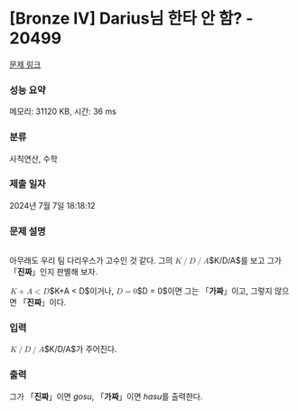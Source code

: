 # [Bronze IV] Darius님 한타 안 함? - 20499 

[문제 링크](https://www.acmicpc.net/problem/20499) 

### 성능 요약

메모리: 31120 KB, 시간: 36 ms

### 분류

사칙연산, 수학

### 제출 일자

2024년 7월 7일 18:18:12

### 문제 설명

<p style="text-align: center;"><img alt="" src="https://upload.acmicpc.net/7e511773-be18-4dcc-a516-00dc87dda2f4/-/preview/"></p>

<p>아무래도 우리 팀 다리우스가 고수인 것 같다. 그의 <mjx-container class="MathJax" jax="CHTML" style="font-size: 99.9%; position: relative;"><mjx-math class="MJX-TEX" aria-hidden="true"><mjx-mi class="mjx-i"><mjx-c class="mjx-c1D43E TEX-I"></mjx-c></mjx-mi><mjx-texatom texclass="ORD"><mjx-mo class="mjx-n"><mjx-c class="mjx-c2F"></mjx-c></mjx-mo></mjx-texatom><mjx-mi class="mjx-i"><mjx-c class="mjx-c1D437 TEX-I"></mjx-c></mjx-mi><mjx-texatom texclass="ORD"><mjx-mo class="mjx-n"><mjx-c class="mjx-c2F"></mjx-c></mjx-mo></mjx-texatom><mjx-mi class="mjx-i"><mjx-c class="mjx-c1D434 TEX-I"></mjx-c></mjx-mi></mjx-math><mjx-assistive-mml unselectable="on" display="inline"><math xmlns="http://www.w3.org/1998/Math/MathML"><mi>K</mi><mrow data-mjx-texclass="ORD"><mo>/</mo></mrow><mi>D</mi><mrow data-mjx-texclass="ORD"><mo>/</mo></mrow><mi>A</mi></math></mjx-assistive-mml><span aria-hidden="true" class="no-mathjax mjx-copytext">$K/D/A$</span></mjx-container>를 보고 그가 「<strong>진짜</strong>」인지 판별해 보자.</p>

<p><mjx-container class="MathJax" jax="CHTML" style="font-size: 99.9%; position: relative;"> <mjx-math class="MJX-TEX" aria-hidden="true"><mjx-mi class="mjx-i"><mjx-c class="mjx-c1D43E TEX-I"></mjx-c></mjx-mi><mjx-mo class="mjx-n" space="3"><mjx-c class="mjx-c2B"></mjx-c></mjx-mo><mjx-mi class="mjx-i" space="3"><mjx-c class="mjx-c1D434 TEX-I"></mjx-c></mjx-mi><mjx-mo class="mjx-n" space="4"><mjx-c class="mjx-c3C"></mjx-c></mjx-mo><mjx-mi class="mjx-i" space="4"><mjx-c class="mjx-c1D437 TEX-I"></mjx-c></mjx-mi></mjx-math><mjx-assistive-mml unselectable="on" display="inline"><math xmlns="http://www.w3.org/1998/Math/MathML"><mi>K</mi><mo>+</mo><mi>A</mi><mo><</mo><mi>D</mi></math></mjx-assistive-mml><span aria-hidden="true" class="no-mathjax mjx-copytext">$K+A < D$</span></mjx-container>이거나, <mjx-container class="MathJax" jax="CHTML" style="font-size: 99.9%; position: relative;"><mjx-math class="MJX-TEX" aria-hidden="true"><mjx-mi class="mjx-i"><mjx-c class="mjx-c1D437 TEX-I"></mjx-c></mjx-mi><mjx-mo class="mjx-n" space="4"><mjx-c class="mjx-c3D"></mjx-c></mjx-mo><mjx-mn class="mjx-n" space="4"><mjx-c class="mjx-c30"></mjx-c></mjx-mn></mjx-math><mjx-assistive-mml unselectable="on" display="inline"><math xmlns="http://www.w3.org/1998/Math/MathML"><mi>D</mi><mo>=</mo><mn>0</mn></math></mjx-assistive-mml><span aria-hidden="true" class="no-mathjax mjx-copytext">$D = 0$</span></mjx-container>이면 그는 「<strong>가짜</strong>」이고, 그렇지 않으면 「<strong>진짜</strong>」이다.</p>

### 입력 

 <p><mjx-container class="MathJax" jax="CHTML" style="font-size: 99.9%; position: relative;"> <mjx-math class="MJX-TEX" aria-hidden="true"><mjx-mi class="mjx-i"><mjx-c class="mjx-c1D43E TEX-I"></mjx-c></mjx-mi><mjx-texatom texclass="ORD"><mjx-mo class="mjx-n"><mjx-c class="mjx-c2F"></mjx-c></mjx-mo></mjx-texatom><mjx-mi class="mjx-i"><mjx-c class="mjx-c1D437 TEX-I"></mjx-c></mjx-mi><mjx-texatom texclass="ORD"><mjx-mo class="mjx-n"><mjx-c class="mjx-c2F"></mjx-c></mjx-mo></mjx-texatom><mjx-mi class="mjx-i"><mjx-c class="mjx-c1D434 TEX-I"></mjx-c></mjx-mi></mjx-math><mjx-assistive-mml unselectable="on" display="inline"><math xmlns="http://www.w3.org/1998/Math/MathML"><mi>K</mi><mrow data-mjx-texclass="ORD"><mo>/</mo></mrow><mi>D</mi><mrow data-mjx-texclass="ORD"><mo>/</mo></mrow><mi>A</mi></math></mjx-assistive-mml><span aria-hidden="true" class="no-mathjax mjx-copytext">$K/D/A$</span></mjx-container>가 주어진다.</p>

### 출력 

 <p>그가 「<strong>진짜</strong>」이면 <em>gosu</em>, 「<strong>가짜</strong>」이면 <em>hasu</em>를 출력한다.</p>

